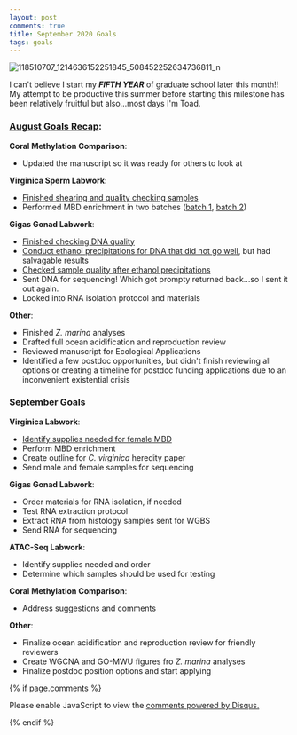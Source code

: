 ```yaml
---
layout: post
comments: true
title: September 2020 Goals
tags: goals
---
```


![118510707_1214636152251845_508452252634736811_n](https://user-images.githubusercontent.com/22335838/92162361-e5176c80-ede6-11ea-8ea5-a96a5b62dafc.jpg)

I can't believe I start my **_FIFTH YEAR_** of graduate school later this month!! My attempt to be productive this summer before starting this milestone has been relatively fruitful but also...most days I'm Toad.

### **[August Goals Recap](https://yaaminiv.github.io/August-2020-Goals/)**:

**Coral Methylation Comparison**:

- Updated the manuscript so it was ready for others to look at

**Virginica Sperm Labwork**:

- [Finished shearing and quality checking samples](https://yaaminiv.github.io/Sperm-DNA-MBD-Enrichment-Day6/)
- Performed MBD enrichment in two batches ([batch 1](https://yaaminiv.github.io/Sperm-MBD-Enrichment-Day9/), [batch 2](https://yaaminiv.github.io/Sperm-MBD-Enrichment-Day11/))

**Gigas Gonad Labwork**:

- [Finished checking DNA quality](https://yaaminiv.github.io/WGBS-Samples-Part5/)
- [Conduct ethanol precipitations for DNA that did not go well](https://yaaminiv.github.io/WGBS-Samples-Part6/), but had salvagable results
- [Checked sample quality after ethanol precipitations](https://yaaminiv.github.io/WGBS-Samples-Part7/)
- Sent DNA for sequencing! Which got prompty returned back...so I sent it out again.
- Looked into RNA isolation protocol and materials

**Other**:

- Finished *Z. marina* analyses
- Drafted full ocean acidification and reproduction review
- Reviewed manuscript for Ecological Applications
- Identified a few postdoc opportunities, but didn't finish reviewing all options or creating a timeline for postdoc funding applications due to an inconvenient existential crisis

### **September Goals**

**Virginica Labwork**:

- [Identify supplies needed for female MBD](https://github.com/RobertsLab/resources/issues/995#event-3696117167)
- Perform MBD enrichment
- Create outline for *C. virginica* heredity paper
- Send male and female samples for sequencing

**Gigas Gonad Labwork**:

- Order materials for RNA isolation, if needed
- Test RNA extraction protocol
- Extract RNA from histology samples sent for WGBS
- Send RNA for sequencing

**ATAC-Seq Labwork**:

- Identify supplies needed and order
- Determine which samples should be used for testing

**Coral Methylation Comparison**:

- Address suggestions and comments

**Other**:

- Finalize ocean acidification and reproduction review for friendly reviewers
- Create WGCNA and GO-MWU figures fro *Z. marina* analyses
- Finalize postdoc position options and start applying

{% if page.comments %}

<div id="disqus_thread"></div>
<script>

/**
*  RECOMMENDED CONFIGURATION VARIABLES: EDIT AND UNCOMMENT THE SECTION BELOW TO INSERT DYNAMIC VALUES FROM YOUR PLATFORM OR CMS.
*  LEARN WHY DEFINING THESE VARIABLES IS IMPORTANT: https://disqus.com/admin/universalcode/#configuration-variables*/
/*
var disqus_config = function () {
this.page.url = PAGE_URL;  // Replace PAGE_URL with your page's canonical URL variable
this.page.identifier = PAGE_IDENTIFIER; // Replace PAGE_IDENTIFIER with your page's unique identifier variable
};
*/
(function() { // DON'T EDIT BELOW THIS LINE
var d = document, s = d.createElement('script');
s.src = 'https://the-responsible-grad-student.disqus.com/embed.js';
s.setAttribute('data-timestamp', +new Date());
(d.head || d.body).appendChild(s);
})();
</script>
<noscript>Please enable JavaScript to view the <a href="https://disqus.com/?ref_noscript">comments powered by Disqus.</a></noscript>

{% endif %}

<script id="dsq-count-scr" src="//the-responsible-grad-student.disqus.com/count.js" async></script>
